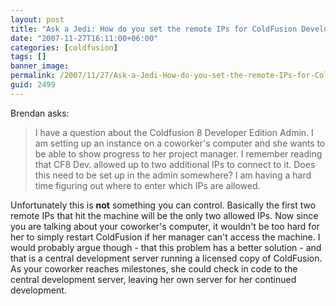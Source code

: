 ```yaml
---
layout: post
title: "Ask a Jedi: How do you set the remote IPs for ColdFusion Developer Edition?"
date: "2007-11-27T16:11:00+06:00"
categories: [coldfusion]
tags: []
banner_image: 
permalink: /2007/11/27/Ask-a-Jedi-How-do-you-set-the-remote-IPs-for-ColdFusion-Developer-Edition
guid: 2499
---
```


Brendan asks:

<blockquote>
<p>
I have a question about the Coldfusion 8 Developer Edition Admin.  I am setting up an instance on a coworker's computer and she wants to be able to show progress to her project manager.  I remember reading that CF8 Dev. allowed up to
two additional IPs to connect to it.  Does this need to be set up in the admin somewhere?  I am having a hard time figuring out where to enter which IPs are allowed.
</p>
</blockquote>

Unfortunately this is <b>not</b> something you can control. Basically the first two remote IPs that hit the machine will be the only two allowed IPs. Now since you are talking about your coworker's computer, it wouldn't be too hard for her to simply restart ColdFusion if her manager can't access the machine. I would probably argue though - that this problem has a better solution - and that is a central development server running a licensed copy of ColdFusion. As your coworker reaches milestones, she could check in code to the central development server, leaving her own server for her continued development.